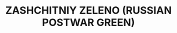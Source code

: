 ---
layout: product
title: "ZASHCHITNIY ZELENO (RUSSIAN POSTWAR GREEN)"
price: "300" 
desc: "Akrilna boja 17mL"
img_path: "/assets/img/A.MIG-0083.webp"
brand: "AMMO"
available: false
special_offer: false
new: false
soon: false
cat: "020000"
subcat: "020100"
subsubcat: "020101"
sifra: "A.MIG-0083"
popular: false
---